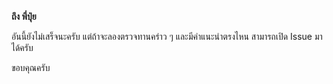 **ถึง พี่ปุ๋ย**

อันนี้ยังไม่เสร็จนะครับ แต่ถ้าจะลองตรวจทานคร่าว ๆ และมีคำแนะนำตรงไหน สามารถเปิด Issue มาได้ครับ

ขอบคุณครับ
